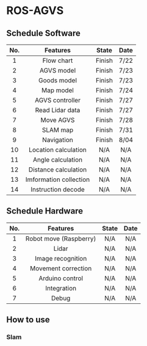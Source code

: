 # ROS-AGVS
## Schedule Software
No.| Features              | State    | Date   |
:-:|:---------------------:|:--------:|:------:|
1  | Flow chart            | Finish   |7/22    |
2  | AGVS model            | Finish   |7/23    |
3  | Goods model           | Finish   |7/23    |
4  | Map model             | Finish   |7/24    |
5  | AGVS controller       | Finish   |7/27    |
6  | Read Lidar data       | Finish   |7/27    |
7  | Move AGVS             | Finish   |7/28    |
8  | SLAM map              | Finish   |7/31    |
9  | Navigation            | Finish   |8/04    |
10 | Location calculation  | N/A      | N/A    |
11 | Angle calculation     | N/A      | N/A    |
12 | Distance calculation  | N/A      | N/A    |
13 | Imformation collection| N/A      | N/A    |
14 | Instruction decode    | N/A      | N/A    |

## Schedule Hardware
No.| Features              | State    | Date   |
:-:|:---------------------:|:--------:|:------:|
1  | Robot move (Raspberry)| N/A      | N/A    |
2  | Lidar                 | N/A      | N/A    |
3  | Image recognition     | N/A      | N/A    |
4  | Movement correction   | N/A      | N/A    |
5  | Arduino control       | N/A      | N/A    |
6  | Integration           | N/A      | N/A    |
7  | Debug                 | N/A      | N/A    |

## How to use

### Slam